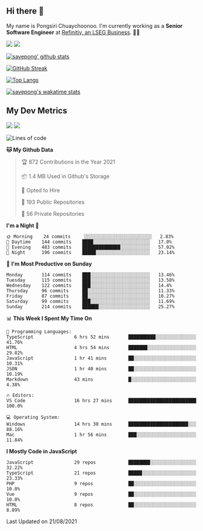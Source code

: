 ## Hi there 👋

My name is Pongsiri Chuaychoonoo. I'm currently working as a **Senior Software Engineer** at [Refinitiv, an LSEG Business](https://www.refinitiv.com). 👨‍💻

[<img src="https://img.shields.io/badge/savepong.com-%230077B5.svg?&style=for-the-badge&color=81e6d9" />](https://savepong.com)
[<img src="https://img.shields.io/badge/linkedin-%230077B5.svg?&style=for-the-badge&logo=linkedin&logoColor=white" />](https://www.linkedin.com/in/savepong)

[![savepong' github stats](https://github-readme-stats.vercel.app/api?username=savepong&show_icons=true&count_private=true&theme=gotham&hide_border=true&bg_color=00000000&text_color=768390FF)](https://savepong.com/posts/stats)

[![GitHub Streak](https://github-readme-streak-stats.herokuapp.com?user=savepong&theme=gotham&hide_border=true&background=00000000&dates=768390FF)](https://savepong.com/posts/stats)

[![Top Langs](https://github-readme-stats.vercel.app/api/top-langs/?username=savepong&layout=compact&langs_count=10&theme=gotham&hide_border=true&bg_color=00000000&text_color=768390FF)](https://savepong.com/posts/stats)

[![savepong's wakatime stats](https://github-readme-stats.vercel.app/api/wakatime?username=@savepong&layout=default&theme=gotham&hide_border=true&bg_color=00000000&text_color=768390FF)](https://savepong.com/posts/stats)

## My Dev Metrics

[![](https://komarev.com/ghpvc/?username=savepong&color=blue&label=Profile%20Views)](https://github.com/savepong)
[![](https://img.shields.io/github/followers/savepong?label=GitHub%20Followers)](https://github.com/savepong)

<!--START_SECTION:waka-->
![Lines of code](https://img.shields.io/badge/From%20Hello%20World%20I%27ve%20Written-8.8%20million%20lines%20of%20code-blue)

**🐱 My Github Data** 

> 🏆 872 Contributions in the Year 2021
 > 
> 📦 1.4 MB Used in Github's Storage 
 > 
> 💼 Opted to Hire
 > 
> 📜 193 Public Repositories 
 > 
> 🔑 56 Private Repositories  
 > 
**I'm a Night 🦉** 

```text
🌞 Morning    24 commits     ░░░░░░░░░░░░░░░░░░░░░░░░░   2.83% 
🌆 Daytime    144 commits    ████░░░░░░░░░░░░░░░░░░░░░   17.0% 
🌃 Evening    483 commits    ██████████████░░░░░░░░░░░   57.02% 
🌙 Night      196 commits    █████░░░░░░░░░░░░░░░░░░░░   23.14%

```
📅 **I'm Most Productive on Sunday** 

```text
Monday       114 commits    ███░░░░░░░░░░░░░░░░░░░░░░   13.46% 
Tuesday      115 commits    ███░░░░░░░░░░░░░░░░░░░░░░   13.58% 
Wednesday    122 commits    ███░░░░░░░░░░░░░░░░░░░░░░   14.4% 
Thursday     96 commits     ██░░░░░░░░░░░░░░░░░░░░░░░   11.33% 
Friday       87 commits     ██░░░░░░░░░░░░░░░░░░░░░░░   10.27% 
Saturday     99 commits     ███░░░░░░░░░░░░░░░░░░░░░░   11.69% 
Sunday       214 commits    ██████░░░░░░░░░░░░░░░░░░░   25.27%

```


📊 **This Week I Spent My Time On** 

```text
💬 Programming Languages: 
TypeScript               6 hrs 52 mins       ██████████░░░░░░░░░░░░░░░   41.76% 
HTML                     4 hrs 54 mins       ███████░░░░░░░░░░░░░░░░░░   29.82% 
JavaScript               1 hr 41 mins        ██░░░░░░░░░░░░░░░░░░░░░░░   10.31% 
JSON                     1 hr 40 mins        ██░░░░░░░░░░░░░░░░░░░░░░░   10.19% 
Markdown                 43 mins             █░░░░░░░░░░░░░░░░░░░░░░░░   4.38%

🔥 Editors: 
VS Code                  16 hrs 27 mins      █████████████████████████   100.0%

💻 Operating System: 
Windows                  14 hrs 30 mins      ██████████████████████░░░   88.16% 
Mac                      1 hr 56 mins        ███░░░░░░░░░░░░░░░░░░░░░░   11.84%

```

**I Mostly Code in JavaScript** 

```text
JavaScript               29 repos            ████████░░░░░░░░░░░░░░░░░   32.22% 
TypeScript               21 repos            █████░░░░░░░░░░░░░░░░░░░░   23.33% 
PHP                      9 repos             ██░░░░░░░░░░░░░░░░░░░░░░░   10.0% 
Vue                      9 repos             ██░░░░░░░░░░░░░░░░░░░░░░░   10.0% 
HTML                     8 repos             ██░░░░░░░░░░░░░░░░░░░░░░░   8.89%

```



 Last Updated on 21/08/2021
<!--END_SECTION:waka-->

<!--
**savepong/savepong** is a ✨ _special_ ✨ repository because its `README.md` (this file) appears on your GitHub profile.

Here are some ideas to get you started:

- 🔭 I’m currently working on WebComponents and TypeScript.
- 🌱 I’m currently learning ...
- 👯 I’m looking to collaborate on ...
- 🤔 I’m looking for help with ...
- 💬 Ask me about ...
- 📫 How to reach me: ...
- 😄 Pronouns: ...
- ⚡ Fun fact: ...
-->
